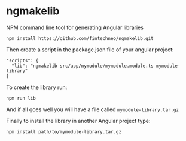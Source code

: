 # ngmakelib
NPM command line tool for generating Angular libraries

```
npm install https://github.com/fintechneo/ngmakelib.git
```

Then create a script in the package.json file of your angular project:

```
"scripts": {
  "lib": "ngmakelib src/app/mymodule/mymodule.module.ts mymodule-library"
}
```

To create the library run:

```
npm run lib
```

And if all goes well you will have a file called ``mymodule-library.tar.gz``

Finally to install the library in another Angular project type:

```
npm install path/to/mymodule-library.tar.gz
```
